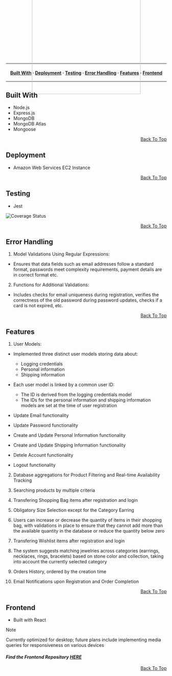 <a name="js-gems"></a>

<p align="center" style="display: flex; flex-direction: column; align-items: center; justify-content: center; height: 120px;">
  <img src="https://res.cloudinary.com/deztgvefu/image/upload/v1719057213/template_images/Screenshot_2024-06-22_at_14.52.43_xrdvgt.png" alt="Project Logo" width="340">
</p>

---

<a name="built-with"></a>
<a name="error-handling"></a>


<h4 align="center">
  <a href="#built-with">Built With</a> ·
  <a href="#deployment">Deployment</a> ·
  <a href="#testing">Testing</a> ·
  <a href="#error-handling">Error Handling</a> ·
  <a href="#features">Features</a> ·
  <a href="#frontend">Frontend</a> 
</h4>

---

## Built With
- Node.js
- Express.js
- MongoDB
- MongoDB Atlas
- Mongoose

<p align="right" dir="auto"><a href="#js-gems">Back To Top</a></p>

## Deployment

- Amazon Web Services EC2 Instance

<p align="right" dir="auto"><a href="#js-gems">Back To Top</a></p>

## Testing
- Jest

![Coverage Status](https://img.shields.io/badge/coverage-86%25-brightgreen.svg)

<p align="right" dir="auto"><a href="#js-gems">Back To Top</a></p>

## Error Handling
1. Model Validations Using Regular Expressions:
- Ensures that data fields such as email addresses follow a standard format, passwords meet complexity requirements, payment details are in correct format etc.
2. Functions for Additional Validations:
- Includes checks for email uniqueness during registration, verifies the correctness of the old password during password updates, checks if a card is not expired, etc.

<p align="right" dir="auto"><a href="#js-gems">Back To Top</a></p>

## Features

1. User Models:
- Implemented three distinct user models storing data about:
  - Logging credentials
  - Personal information
  - Shipping information

- Each user model is linked by a common user ID:
  - The ID is derived from the logging credentials model
  - The IDs for the personal information and shipping information models are set at the time of user registration
    
- Update Email functionality
- Update Password functionality
- Create and Update Personal Information functionality
- Create and Update Shipping Information functionality
- Detele Account functionality
- Logout functionality

2. Database aggregations for Product Filtering and Real-time Availability Tracking
   
3. Searching products by multiple criteria
   
4. Transfering Shopping Bag items after registration and login
   
5. Obligatory Size Selection except for the Category Earring
   
6. Users can increase or decrease the quantity of items in their shopping bag, with validations in place to ensure that they cannot add more than the available quantity in the database or reduce the quantity below zero
    
7. Transfering Wishlist items after registration and login
    
8. The system suggests matching jewelries across categories (earrings, necklaces, rings, bracelets) based on stone color and collection, taking into account the currently selected category
    
9. Orders History, ordered by the creation time
  
10. Email Notifications upon Registration and Order Completion

<p align="right" dir="auto"><a href="#js-gems">Back To Top</a></p>

## Frontend
- Built with React
> [!NOTE]
> Currently optimized for desktop; future plans include implementing media queries for responsiveness on various devices

#### *Find the Frontend Repository [**HERE**](https://github.com/BeatrisIlieve/MERNGems-Frontend)*

<p align="right" dir="auto"><a href="#js-gems">Back To Top</a></p>
